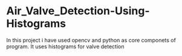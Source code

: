 # Air_Valve_Detection-Using-Histograms
In this project i have used opencv and python as core componets of program. It uses histograms for valve detection 
